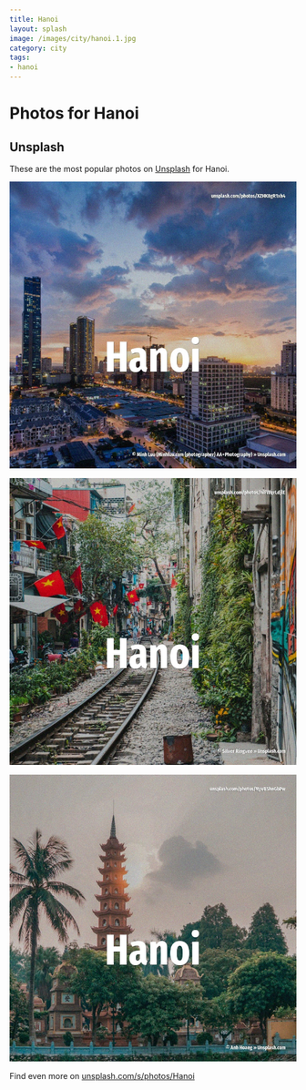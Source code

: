 ```yaml
---
title: Hanoi
layout: splash
image: /images/city/hanoi.1.jpg
category: city
tags:
- hanoi
---
```

# Photos for Hanoi

## Unsplash

These are the most popular photos on [Unsplash](https://unsplash.com) for Hanoi.

![Hanoi](/images/city/hanoi.1.jpg)

![Hanoi](/images/city/hanoi.2.jpg)

![Hanoi](/images/city/hanoi.3.jpg)

Find even more on [unsplash.com/s/photos/Hanoi](https://unsplash.com/s/photos/Hanoi)
